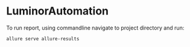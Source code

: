 # LuminorAutomation

To run report, using commandline navigate to project directory and run:  
```
allure serve allure-results
```
